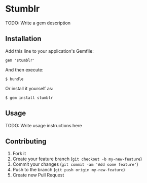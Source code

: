 # Stumblr

TODO: Write a gem description

## Installation

Add this line to your application's Gemfile:

    gem 'stumblr'

And then execute:

    $ bundle

Or install it yourself as:

    $ gem install stumblr

## Usage

TODO: Write usage instructions here

## Contributing

1. Fork it
2. Create your feature branch (`git checkout -b my-new-feature`)
3. Commit your changes (`git commit -am 'Add some feature'`)
4. Push to the branch (`git push origin my-new-feature`)
5. Create new Pull Request
